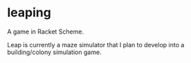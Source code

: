 # leaping
A game in Racket Scheme.


Leap is currently a maze simulator that I plan to develop into a building/colony simulation game. 

